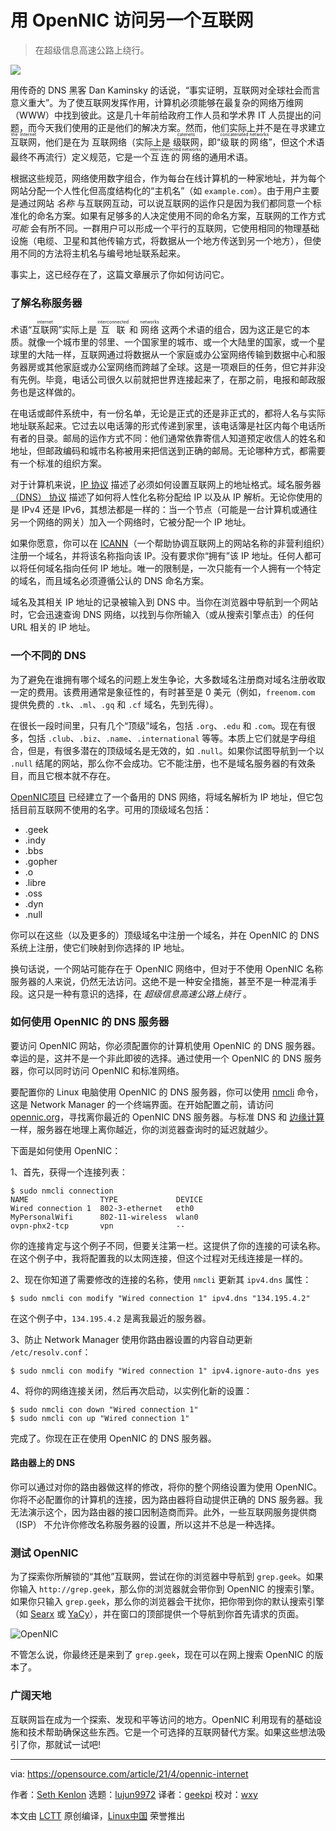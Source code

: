 [#]: subject: (Access an alternate internet with OpenNIC)
[#]: via: (https://opensource.com/article/21/4/opennic-internet)
[#]: author: (Seth Kenlon https://opensource.com/users/seth)
[#]: collector: (lujun9972)
[#]: translator: (geekpi)
[#]: reviewer: (wxy)
[#]: publisher: (wxy)
[#]: url: (https://linux.cn/article-13393-1.html)

用 OpenNIC 访问另一个互联网
======

> 在超级信息高速公路上绕行。

![](https://img.linux.net.cn/data/attachment/album/202105/15/181625le76l758lel653b5.jpg)

用传奇的 DNS 黑客 Dan Kaminsky 的话说，“事实证明，互联网对全球社会而言意义重大”。为了使互联网发挥作用，计算机必须能够在最复杂的网络万维网（WWW）中找到彼此。这是几十年前给政府工作人员和学术界 IT 人员提出的问题，而今天我们使用的正是他们的解决方案。然而，他们实际上并不是在寻求建立 <ruby>互联网<rt>the Internet</rt></ruby>，他们是在为 <ruby>互联网络</rt></ruby>（实际上是 <ruby>级联网<rt>catenets</rt></ruby>，即“<ruby>级联的网络<rt>concatenated networks</rt></ruby></ruby>”，但这个术语最终不再流行）定义规范，它是一个<ruby>互连的网络<rt>interconnected networks</rt></ruby>的通用术语。

根据这些规范，网络使用数字组合，作为每台在线计算机的一种家地址，并为每个网站分配一个人性化但高度结构化的“主机名”（如 `example.com`）。由于用户主要是通过网站 _名称_ 与互联网互动，可以说互联网的运作只是因为我们都同意一个标准化的命名方案。如果有足够多的人决定使用不同的命名方案，互联网的工作方式 _可能_ 会有所不同。一群用户可以形成一个平行的互联网，它使用相同的物理基础设施（电缆、卫星和其他传输方式，将数据从一个地方传送到另一个地方），但使用不同的方法将主机名与编号地址联系起来。

事实上，这已经存在了，这篇文章展示了你如何访问它。

### 了解名称服务器

术语“<ruby>互联网<rt>internet</rt></ruby>”实际上是 <ruby>互联<rt>interconnected</rt></ruby> 和 <ruby>网络<rt>networks</rt></ruby> 这两个术语的组合，因为这正是它的本质。就像一个城市里的邻里、一个国家里的城市、或一个大陆里的国家，或一个星球里的大陆一样，互联网通过将数据从一个家庭或办公室网络传输到数据中心和服务器房或其他家庭或办公室网络而跨越了全球。这是一项艰巨的任务，但它并非没有先例。毕竟，电话公司很久以前就把世界连接起来了，在那之前，电报和邮政服务也是这样做的。

在电话或邮件系统中，有一份名单，无论是正式的还是非正式的，都将人名与实际地址联系起来。它过去以电话簿的形式传递到家里，该电话簿是社区内每个电话所有者的目录。邮局的运作方式不同：他们通常依靠寄信人知道预定收信人的姓名和地址，但邮政编码和城市名称被用来把信送到正确的邮局。无论哪种方式，都需要有一个标准的组织方案。

对于计算机来说，[IP 协议][2] 描述了必须如何设置互联网上的地址格式。域名服务器 [（DNS） 协议][3] 描述了如何将人性化名称分配给 IP 以及从 IP 解析。无论你使用的是 IPv4 还是 IPv6，其想法都是一样的：当一个节点（可能是一台计算机或通往另一个网络的网关）加入一个网络时，它被分配一个 IP 地址。

如果你愿意，你可以在 [ICANN][4]（一个帮助协调互联网上的网站名称的非营利组织）注册一个域名，并将该名称指向该 IP。没有要求你“拥有”该 IP 地址。任何人都可以将任何域名指向任何 IP 地址。唯一的限制是，一次只能有一个人拥有一个特定的域名，而且域名必须遵循公认的 DNS 命名方案。

域名及其相关 IP 地址的记录被输入到 DNS 中。当你在浏览器中导航到一个网站时，它会迅速查询 DNS 网络，以找到与你所输入（或从搜索引擎点击）的任何 URL 相关的 IP 地址。

### 一个不同的 DNS

为了避免在谁拥有哪个域名的问题上发生争论，大多数域名注册商对域名注册收取一定的费用。该费用通常是象征性的，有时甚至是 0 美元（例如，`freenom.com` 提供免费的 `.tk`、`.ml`、`.gq` 和 `.cf` 域名，先到先得）。

在很长一段时间里，只有几个“顶级”域名，包括 `.org`、`.edu` 和 `.com`。现在有很多，包括 `.club`、`.biz`、`.name`、`.international` 等等。本质上它们就是字母组合，但是，有很多潜在的顶级域名是无效的，如 `.null`。如果你试图导航到一个以 `.null` 结尾的网站，那么你不会成功。它不能注册，也不是域名服务器的有效条目，而且它根本就不存在。

[OpenNIC项目][5] 已经建立了一个备用的 DNS 网络，将域名解析为 IP 地址，但它包括目前互联网不使用的名字。可用的顶级域名包括：

  * .geek
  * .indy
  * .bbs
  * .gopher
  * .o
  * .libre
  * .oss
  * .dyn
  * .null

你可以在这些（以及更多的）顶级域名中注册一个域名，并在 OpenNIC 的 DNS 系统上注册，使它们映射到你选择的 IP 地址。

换句话说，一个网站可能存在于 OpenNIC 网络中，但对于不使用 OpenNIC 名称服务器的人来说，仍然无法访问。这绝不是一种安全措施，甚至不是一种混淆手段。这只是一种有意识的选择，在 _超级信息高速公路上绕行_ 。

### 如何使用 OpenNIC 的 DNS 服务器

要访问 OpenNIC 网站，你必须配置你的计算机使用 OpenNIC 的 DNS 服务器。幸运的是，这并不是一个非此即彼的选择。通过使用一个 OpenNIC 的 DNS 服务器，你可以同时访问 OpenNIC 和标准网络。

要配置你的 Linux 电脑使用 OpenNIC 的 DNS 服务器，你可以使用 [nmcli][6] 命令，这是 Network Manager 的一个终端界面。在开始配置之前，请访问 [opennic.org][5]，寻找离你最近的 OpenNIC DNS 服务器。与标准 DNS 和 [边缘计算][7] 一样，服务器在地理上离你越近，你的浏览器查询时的延迟就越少。

下面是如何使用 OpenNIC：

1、首先，获得一个连接列表：

```
$ sudo nmcli connection
NAME                TYPE             DEVICE
Wired connection 1  802-3-ethernet   eth0
MyPersonalWifi      802-11-wireless  wlan0
ovpn-phx2-tcp       vpn              --
```

你的连接肯定与这个例子不同，但要关注第一栏。这提供了你的连接的可读名称。在这个例子中，我将配置我的以太网连接，但这个过程对无线连接是一样的。

2、现在你知道了需要修改的连接的名称，使用 `nmcli` 更新其 `ipv4.dns` 属性：

```
$ sudo nmcli con modify "Wired connection 1" ipv4.dns "134.195.4.2"
```

在这个例子中，`134.195.4.2` 是离我最近的服务器。

3、防止 Network Manager 使用你路由器设置的内容自动更新 `/etc/resolv.conf`：

```
$ sudo nmcli con modify "Wired connection 1" ipv4.ignore-auto-dns yes
```

4、将你的网络连接关闭，然后再次启动，以实例化新的设置：

```
$ sudo nmcli con down "Wired connection 1"
$ sudo nmcli con up "Wired connection 1"
```

完成了。你现在正在使用 OpenNIC 的 DNS 服务器。

#### 路由器上的 DNS

你可以通过对你的路由器做这样的修改，将你的整个网络设置为使用 OpenNIC。你将不必配置你的计算机的连接，因为路由器将自动提供正确的 DNS 服务器。我无法演示这个，因为路由器的接口因制造商而异。此外，一些互联网服务提供商 （ISP） 不允许你修改名称服务器的设置，所以这并不总是一种选择。

### 测试 OpenNIC

为了探索你所解锁的“其他”互联网，尝试在你的浏览器中导航到 `grep.geek`。如果你输入 `http://grep.geek`，那么你的浏览器就会带你到 OpenNIC 的搜索引擎。如果你只输入 `grep.geek`，那么你的浏览器会干扰你，把你带到你的默认搜索引擎（如 [Searx][8] 或 [YaCy][9]），并在窗口的顶部提供一个导航到你首先请求的页面。

![OpenNIC][10]

不管怎么说，你最终还是来到了 `grep.geek`，现在可以在网上搜索 OpenNIC 的版本了。

### 广阔天地

互联网旨在成为一个探索、发现和平等访问的地方。OpenNIC 利用现有的基础设施和技术帮助确保这些东西。它是一个可选择的互联网替代方案。如果这些想法吸引了你，那就试一试吧!

--------------------------------------------------------------------------------

via: https://opensource.com/article/21/4/opennic-internet

作者：[Seth Kenlon][a]
选题：[lujun9972][b]
译者：[geekpi](https://github.com/geekpi)
校对：[wxy](https://github.com/wxy)

本文由 [LCTT](https://github.com/LCTT/TranslateProject) 原创编译，[Linux中国](https://linux.cn/) 荣誉推出

[a]: https://opensource.com/users/seth
[b]: https://github.com/lujun9972
[1]: https://opensource.com/sites/default/files/styles/image-full-size/public/lead-images/LAW-Internet_construction_9401467_520x292_0512_dc.png?itok=RPkPPtDe (An intersection of pipes.)
[2]: https://tools.ietf.org/html/rfc791
[3]: https://tools.ietf.org/html/rfc1035
[4]: https://www.icann.org/resources/pages/register-domain-name-2017-06-20-en
[5]: http://opennic.org
[6]: https://opensource.com/article/20/7/nmcli
[7]: https://opensource.com/article/17/9/what-edge-computing
[8]: http://searx.me
[9]: https://opensource.com/article/20/2/open-source-search-engine
[10]: https://opensource.com/sites/default/files/uploads/did-you-mean.jpg (OpenNIC)
[11]: https://creativecommons.org/licenses/by-sa/4.0/
